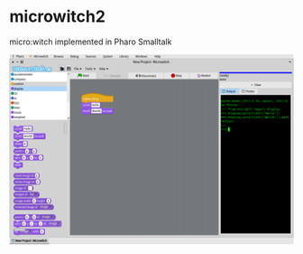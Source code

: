 # microwitch2
micro:witch implemented in Pharo Smalltalk

![screenshot1](https://github.com/EiichiroIto/microwitch2/raw/main/misc/PharoScreenshot.png)


